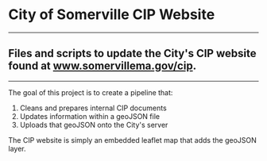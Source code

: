 City of Somerville CIP Website
===
____

Files and scripts to update the City's CIP website found at www.somervillema.gov/cip.
---

____
The goal of this project is to create a pipeline that:

1. Cleans and prepares internal CIP documents
2. Updates information within a geoJSON file
3. Uploads that geoJSON onto the City's server

The CIP website is simply an embedded leaflet map that adds the geoJSON layer.